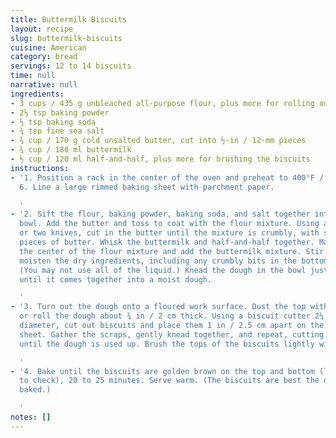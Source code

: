 ```yaml
---
title: Buttermilk Biscuits
layout: recipe
slug: buttermilk-biscuits
cuisine: American
category: bread
servings: 12 to 14 biscuits
time: null
narrative: null
ingredients:
- 3 cups / 435 g unbleached all-purpose flour, plus more for rolling out the dough
- 2½ tsp baking powder
- ½ tsp baking soda
- ¾ tsp fine sea salt
- ¾ cup / 170 g cold unsalted butter, cut into ½-in / 12-mm pieces
- ¾ cup / 180 ml buttermilk
- ½ cup / 120 ml half-and-half, plus more for brushing the biscuits
instructions:
- '1. Position a rack in the center of the oven and preheat to 400°F / 200°C / gas
  6. Line a large rimmed baking sheet with parchment paper.

  '
- '2. Sift the flour, baking powder, baking soda, and salt together into a medium
  bowl. Add the butter and toss to coat with the flour mixture. Using a pastry blender
  or two knives, cut in the butter until the mixture is crumbly, with some pea-size
  pieces of butter. Whisk the buttermilk and half-and-half together. Make a well in
  the center of the flour mixture and add the buttermilk mixture. Stir to thoroughly
  moisten the dry ingredients, including any crumbly bits in the bottom of the bowl.
  (You may not use all of the liquid.) Knead the dough in the bowl just a few times,
  until it comes together into a moist dough.

  '
- '3. Turn out the dough onto a floured work surface. Dust the top with flour. Pat
  or roll the dough about ¾ in / 2 cm thick. Using a biscuit cutter 2¼ in / 6 cm in
  diameter, cut out biscuits and place them 1 in / 2.5 cm apart on the lined baking
  sheet. Gather the scraps, gently knead together, and repeat, cutting out more biscuits
  until the dough is used up. Brush the tops of the biscuits lightly with half-and-half.

  '
- '4. Bake until the biscuits are golden brown on the top and bottom (lift up a biscuit
  to check), 20 to 25 minutes. Serve warm. (The biscuits are best the day they are
  baked.)

  '
notes: []
---
```

